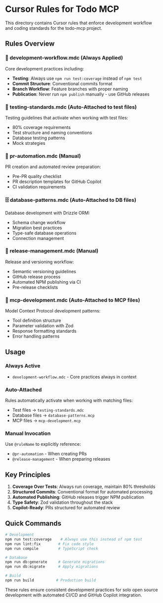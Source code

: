 # Cursor Rules for Todo MCP

This directory contains Cursor rules that enforce development workflow and coding standards for the todo-mcp project.

## Rules Overview

### 🔄 **development-workflow.mdc** (Always Applied)
Core development practices including:
- **Testing**: Always use `npm run test:coverage` instead of `npm test`
- **Commit Structure**: Conventional commits format
- **Branch Workflow**: Feature branches with proper naming
- **Publication**: Never run `npm publish` manually - use GitHub releases

### 🧪 **testing-standards.mdc** (Auto-Attached to test files)
Testing guidelines that activate when working with test files:
- 80% coverage requirements
- Test structure and naming conventions
- Database testing patterns
- Mock strategies

### 🔄 **pr-automation.mdc** (Manual)
PR creation and automated review preparation:
- Pre-PR quality checklist
- PR description templates for GitHub Copilot
- CI validation requirements

### 🗄️ **database-patterns.mdc** (Auto-Attached to DB files)
Database development with Drizzle ORM:
- Schema change workflow
- Migration best practices
- Type-safe database operations
- Connection management

### 🚀 **release-management.mdc** (Manual)
Release and versioning workflow:
- Semantic versioning guidelines
- GitHub release process
- Automated NPM publishing via CI
- Pre-release checklists

### 🔧 **mcp-development.mdc** (Auto-Attached to MCP files)
Model Context Protocol development patterns:
- Tool definition structure
- Parameter validation with Zod
- Response formatting standards
- Error handling patterns

## Usage

### Always Active
- `development-workflow.mdc` - Core practices always in context

### Auto-Attached
Rules automatically activate when working with matching files:
- Test files → `testing-standards.mdc`
- Database files → `database-patterns.mcp`
- MCP files → `mcp-development.mcp`

### Manual Invocation
Use `@ruleName` to explicitly reference:
- `@pr-automation` - When creating PRs
- `@release-management` - When preparing releases

## Key Principles

1. **Coverage Over Tests**: Always run coverage, maintain 80% thresholds
2. **Structured Commits**: Conventional format for automated processing
3. **Automated Publishing**: GitHub releases trigger NPM publication
4. **Type Safety**: Zod validation throughout the stack
5. **Copilot-Ready**: PRs structured for automated review

## Quick Commands

```bash
# Development
npm run test:coverage    # Always use this instead of npm test
npm run lint:fix        # Fix code style
npm run compile         # TypeScript check

# Database  
npm run db:generate     # Generate migrations
npm run db:migrate      # Apply migrations

# Build
npm run build          # Production build
```

These rules ensure consistent development practices for solo open source development with automated CI/CD and GitHub Copilot integration. 